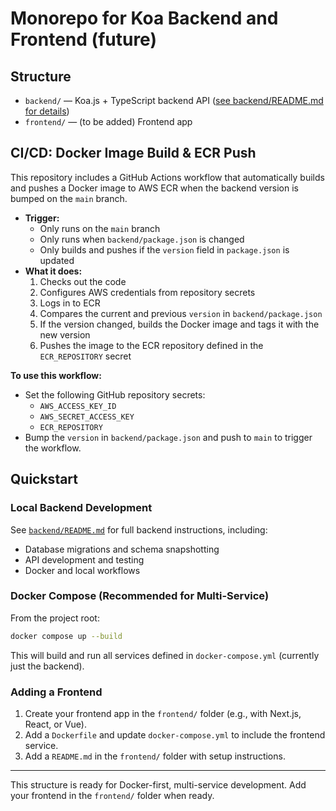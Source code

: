 # Monorepo for Koa Backend and Frontend (future)

## Structure

- `backend/` — Koa.js + TypeScript backend API ([see backend/README.md for details](./backend/README.md))
- `frontend/` — (to be added) Frontend app

## CI/CD: Docker Image Build & ECR Push

This repository includes a GitHub Actions workflow that automatically builds and pushes a Docker image to AWS ECR when the backend version is bumped on the `main` branch.

- **Trigger:**
  - Only runs on the `main` branch
  - Only runs when `backend/package.json` is changed
  - Only builds and pushes if the `version` field in `package.json` is updated
- **What it does:**
  1. Checks out the code
  2. Configures AWS credentials from repository secrets
  3. Logs in to ECR
  4. Compares the current and previous `version` in `backend/package.json`
  5. If the version changed, builds the Docker image and tags it with the new version
  6. Pushes the image to the ECR repository defined in the `ECR_REPOSITORY` secret

**To use this workflow:**
- Set the following GitHub repository secrets:
  - `AWS_ACCESS_KEY_ID`
  - `AWS_SECRET_ACCESS_KEY`
  - `ECR_REPOSITORY`
- Bump the `version` in `backend/package.json` and push to `main` to trigger the workflow.

## Quickstart

### Local Backend Development

See [`backend/README.md`](./backend/README.md) for full backend instructions, including:
- Database migrations and schema snapshotting
- API development and testing
- Docker and local workflows

### Docker Compose (Recommended for Multi-Service)

From the project root:

```sh
docker compose up --build
```

This will build and run all services defined in `docker-compose.yml` (currently just the backend).

### Adding a Frontend

1. Create your frontend app in the `frontend/` folder (e.g., with Next.js, React, or Vue).
2. Add a `Dockerfile` and update `docker-compose.yml` to include the frontend service.
3. Add a `README.md` in the `frontend/` folder with setup instructions.

---

This structure is ready for Docker-first, multi-service development. Add your frontend in the `frontend/` folder when ready.
